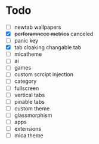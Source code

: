 # Todo

- [ ] newtab wallpapers
- [x] ~~perforamncec metrics~~ canceled
- [ ] panic key
- [x] tab cloaking changable tab
- [ ] micatheme
- [ ] ai
- [ ] games
- [ ] custom scrcipt injection
- [ ] category
- [ ] fullscreen
- [ ] vertical tabs
- [ ] pinable tabs
- [ ] custom theme
- [ ] glassmorphism
- [ ] apps
- [ ] extensions
- [ ] mica theme
